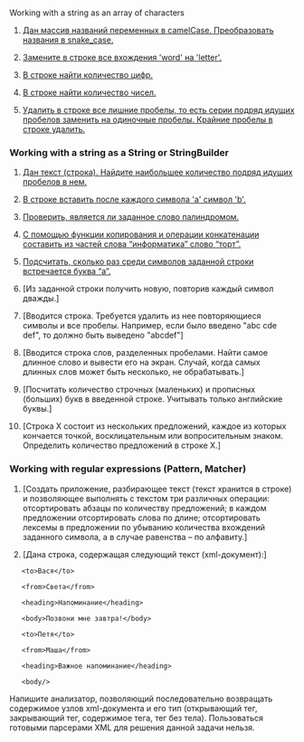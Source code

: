 ### 
Working with a string as an array of characters

1. [Дан массив названий переменных в camelCase. Преобразовать названия в snake_case.](../../com.epam.learn.jbupskill.lab/src/module3/WorkingWithAStringAsAnArrayOfCharacters/Task1.java)

2. [Замените в строке все вхождения 'word' на 'letter'.](../../com.epam.learn.jbupskill.lab/src/module3/WorkingWithAStringAsAnArrayOfCharacters/Task2.java)

3. [В строке найти количество цифр.](../../com.epam.learn.jbupskill.lab/src/module3/WorkingWithAStringAsAnArrayOfCharacters/Task3.java)

4. [В строке найти количество чисел.](../../com.epam.learn.jbupskill.lab/src/module3/WorkingWithAStringAsAnArrayOfCharacters/Task4.java)

5. [Удалить в строке все лишние пробелы, то есть серии подряд идущих пробелов заменить на одиночные пробелы. Крайние пробелы в строке удалить.](../../com.epam.learn.jbupskill.lab/src/module3/WorkingWithAStringAsAnArrayOfCharacters/Task5.java)

### Working with a string as a String or StringBuilder

1. [Дан текст (строка). Найдите наибольшее количество подряд идущих пробелов в нем.](../../com.epam.learn.jbupskill.lab/src/module3/WorkingWithAStringAsAStringOrStringBuilder/Task1.java)

2. [В строке вставить после каждого символа 'a' символ 'b'.](../../com.epam.learn.jbupskill.lab/src/module3/WorkingWithAStringAsAStringOrStringBuilder/Task2.java)

3. [Проверить, является ли заданное слово палиндромом.](../../com.epam.learn.jbupskill.lab/src/module3/WorkingWithAStringAsAStringOrStringBuilder/Task3.java)

4. [С помощью функции копирования и операции конкатенации составить из частей слова “информатика” слово “торт”.](../../com.epam.learn.jbupskill.lab/src/module3/WorkingWithAStringAsAStringOrStringBuilder/Task4.java)

5. [Подсчитать, сколько раз среди символов заданной строки встречается буква “а”.](../../com.epam.learn.jbupskill.lab/src/module3/WorkingWithAStringAsAStringOrStringBuilder/Task5.java)

6. [Из заданной строки получить новую, повторив каждый символ дважды.]

7. [Вводится строка. Требуется удалить из нее повторяющиеся символы и все пробелы. Например, если было введено "abc cde def", то должно быть выведено "abcdef"]

8. [Вводится строка слов, разделенных пробелами. Найти самое длинное слово и вывести его на экран. Случай, когда самых длинных слов может быть несколько, не обрабатывать.]

9. [Посчитать количество строчных (маленьких) и прописных (больших) букв в введенной строке. Учитывать только английские буквы.]

10. [Строка X состоит из нескольких предложений, каждое из которых кончается точкой, восклицательным или вопросительным знаком. Определить количество предложений в строке X.]

### Working with regular expressions (Pattern, Matcher)

1. [Cоздать приложение, разбирающее текст (текст хранится в строке) и позволяющее выполнять с текстом три различных операции: отсортировать абзацы по количеству предложений; в каждом предложении отсортировать слова по длине; отсортировать лексемы в предложении по убыванию количества вхождений заданного символа, а в случае равенства – по алфавиту.]

 

2.  [Дана строка, содержащая следующий текст (xml-документ):]

 

<notes>

   <note id = "1">

       <to>Вася</to>

       <from>Света</from>

       <heading>Напоминание</heading>

       <body>Позвони мне завтра!</body>

   </note>

   <note id = "2">

       <to>Петя</to>

       <from>Маша</from>

       <heading>Важное напоминание</heading>

       <body/>

   </note>

</notes>

 

Напишите анализатор, позволяющий последовательно возвращать содержимое узлов xml-документа и его тип (открывающий тег, закрывающий тег, содержимое тега, тег без тела). Пользоваться готовыми парсерами XML для решения данной задачи нельзя.